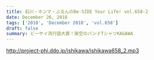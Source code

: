 ```yaml
---
title: 石川・ホンマ・ぶるんのBe-SIDE Your Life! vol.658-2
date: December 26, 2018
tags: ['2018', 'December 2018', 'vol.658']
draft: false
summary: ビーサイ流行語大賞！架空のバンドTシャツKAGAWA
---
```


http://project-phi.ddo.jp/ishikawa/ishikawa658_2.mp3